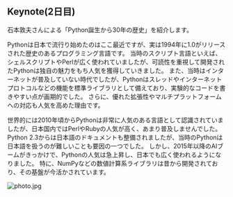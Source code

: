 ## Keynote(2日目) 
石本敦夫さんによる「Python誕生から30年の歴史」を紹介します。

Pythonは日本で流行り始めたのはここ最近ですが、実は1994年に1.0がリリースされた歴史のあるプログラミング言語です。
当時のスクリプト言語といえば、シェルスクリプトやPerlが広く使われていましたが、可読性を重視して開発されたPythonは独自の魅力をもち人気を獲得していきました。
また、当時はインターネットが普及していない時代でしたが、Pythonはスレッドやインターネットプロトコルなどの機能を標準ライブラリとして備えており、実験的なコードを書きやすい点が画期的でした。
さらに、優れた拡張性やマルチプラットフォームへの対応も人気を高めた理由です。  

世界的には2010年頃からPythonは非常に人気のある言語として認識されていましたが、日本国内ではPerlやRubyの人気が高く、あまり普及しませんでした。
Python 2.3からは日本語のドキュメントも整備されましたが、当時のPythonは日本語を扱うのが難しいことも要因の一つでした。
しかし、2015年以降のAIブームがきっかけで、Pythonの人気は急上昇し、日本でも広く使われるようになりました。
特に、NumPyなどの数値計算系ライブラリは昔から開発されており、その基盤が今活かされています。

![photo.jpg](03-keynote-day2/photo.jpg)